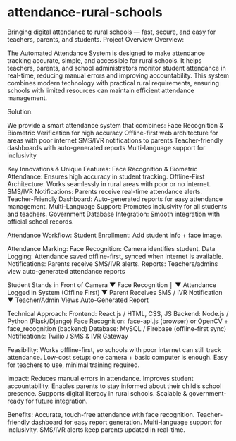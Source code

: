 # attendance-rural-schools
Bringing digital attendance to rural schools — fast, secure, and easy for teachers, parents, and students.
Project Overview
Overview:

The Automated Attendance System is designed to make attendance tracking accurate, simple, and accessible for rural schools.
It helps teachers, parents, and school administrators monitor student attendance in real-time, reducing manual errors and improving accountability.
This system combines modern technology with practical rural requirements, ensuring schools with limited resources can maintain efficient attendance management.

Solution:

We provide a smart attendance system that combines:
Face Recognition & Biometric Verification for high accuracy
Offline-first web architecture for areas with poor internet
SMS/IVR notifications to parents
Teacher-friendly dashboards with auto-generated reports
Multi-language support for inclusivity

Key Innovations & Unique Features:
Face Recognition & Biometric Attendance: Ensures high accuracy in student tracking.
Offline-First Architecture: Works seamlessly in rural areas with poor or no internet.
SMS/IVR Notifications: Parents receive real-time attendance alerts.
Teacher-Friendly Dashboard: Auto-generated reports for easy attendance management.
Multi-Language Support: Promotes inclusivity for all students and teachers.
Government Database Integration: Smooth integration with official school records.




Attendance Workflow:
Student Enrollment: Add student info + face image.

Attendance Marking:
Face Recognition: Camera identifies student.
Data Logging: Attendance saved offline-first, synced when internet is available.
Notifications: Parents receive SMS/IVR alerts.
Reports: Teachers/admins view auto-generated attendance reports


Student Stands in Front of Camera
       ▼
Face Recognition       │
       ▼
Attendance Logged in System (Offline First)
       ▼
Parent Receives SMS / IVR Notification
       ▼
Teacher/Admin Views Auto-Generated Report


Technical Approach:
Frontend: React.js / HTML, CSS, JS
Backend: Node.js / Python (Flask/Django)
Face Recognition: face-api.js (browser) or OpenCV + face_recognition (backend)
Database: MySQL / Firebase (offline-first sync)
Notifications: Twilio / SMS & IVR Gateway


Feasibility:
Works offline-first, so schools with poor internet can still track attendance.
Low-cost setup: one camera + basic computer is enough.
Easy for teachers to use, minimal training required.





Impact:
Reduces manual errors in attendance.
Improves student accountability.
Enables parents to stay informed about their child’s school presence.
Supports digital literacy in rural schools.
Scalable & government-ready for future integration.

Benefits:
Accurate, touch-free attendance with face recognition.
Teacher-friendly dashboard for easy report generation.
Multi-language support for inclusivity.
SMS/IVR alerts keep parents updated in real-time.






